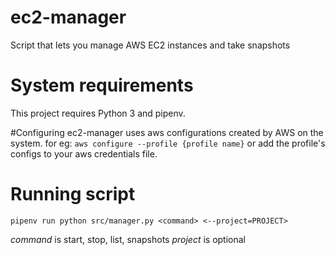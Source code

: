 # ec2-manager
Script that lets you manage AWS EC2 instances and take snapshots 

# System requirements
This project requires Python 3 and pipenv. 

#Configuring
ec2-manager uses aws configurations created by AWS on the system. 
for eg: ```aws configure --profile {profile name}```
or add the profile's configs to your aws credentials file.

# Running script
```pipenv run python src/manager.py <command> <--project=PROJECT>```

*command* is start, stop, list, snapshots
*project* is optional

